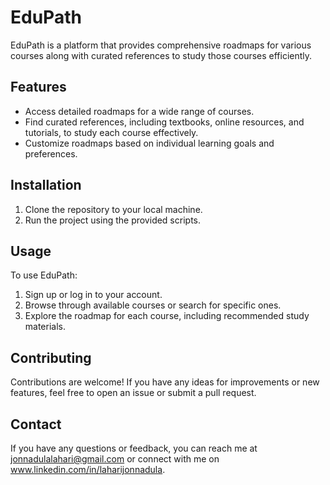 # EduPath
EduPath is a platform that provides comprehensive roadmaps for various courses along with curated references to study those courses efficiently.
## Features
- Access detailed roadmaps for a wide range of courses.
- Find curated references, including textbooks, online resources, and tutorials, to study each course effectively.
- Customize roadmaps based on individual learning goals and preferences.
## Installation
1. Clone the repository to your local machine.
2. Run the project using the provided scripts.
## Usage
To use EduPath:
1. Sign up or log in to your account.
2. Browse through available courses or search for specific ones.
3. Explore the roadmap for each course, including recommended study materials.
## Contributing
Contributions are welcome! If you have any ideas for improvements or new features, feel free to open an issue or submit a pull request.
## Contact
If you have any questions or feedback, you can reach me at jonnadulalahari@gmail.com or connect with me on www.linkedin.com/in/laharijonnadula.
